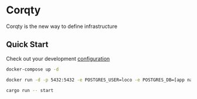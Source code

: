 # Corqty

Corqty is the new way to define infrastructure

## Quick Start

Check out your development [configuration](config/development.yaml)

```sh
docker-compose up -d

docker run -d -p 5432:5432 -e POSTGRES_USER=loco -e POSTGRES_DB=[app name]_development -e POSTGRES_PASSWORD="loco" postgres:15.3-alpine

cargo run -- start
```
